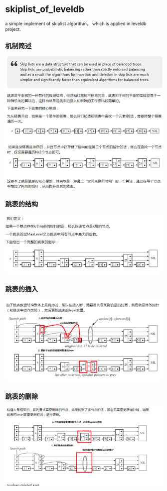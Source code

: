 # skiplist_of_leveldb
a simple implement of skiplist algorithm， which is applied in leveldb project.

## 机制简述 ##

![跳表](pic/skiplist.png "skiplist")

## 跳表的结构 ##

![结构](pic/structure.png "structure")

## 跳表的插入 ##

![插入](pic/insert.png "insert")

## 跳表的删除 ##

![删除](pic/remove.png "remove")
